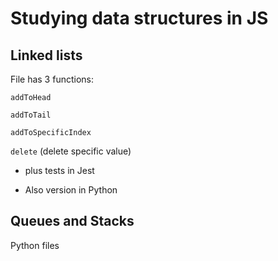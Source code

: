 # Studying data structures in JS

## Linked lists

File has 3 functions:

`addToHead`

`addToTail`

`addToSpecificIndex`

`delete` (delete specific value)

- plus tests in Jest

- Also version in Python

## Queues and Stacks

Python files

